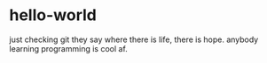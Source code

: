 # hello-world
just checking git
they say where there is life, there is hope.
anybody learning programming is cool af.

